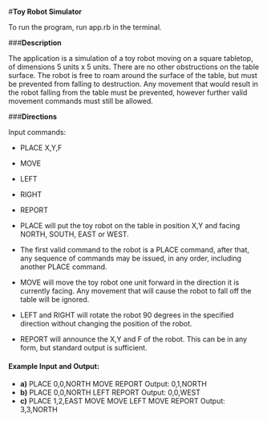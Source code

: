 #**Toy Robot Simulator**

To run the program, run app.rb in the terminal.

###**Description**

The application is a simulation of a toy robot moving on a square tabletop, of dimensions 5 units x 5 units. There are no other obstructions on the table surface. The robot is free to roam around the surface of the table, but must be prevented from falling to destruction. Any movement that would result in the robot falling from the table must be prevented, however further valid movement commands must still be allowed.

###**Directions**

Input commands:
- PLACE X,Y,F
- MOVE
- LEFT
- RIGHT
- REPORT

- PLACE will put the toy robot on the table in position X,Y and facing NORTH, SOUTH, EAST or WEST.
- The first valid command to the robot is a PLACE command, after that, any sequence of commands may be issued, in any order, including another PLACE command.
- MOVE will move the toy robot one unit forward in the direction it is currently facing. Any movement that will cause the robot to fall off the table will be ignored.
- LEFT and RIGHT will rotate the robot 90 degrees in the specified direction without changing the position of the robot.
- REPORT will announce the X,Y and F of the robot. This can be in any form, but standard output is sufficient.

#### Example Input and Output:
- **a)**
PLACE 0,0,NORTH
MOVE
REPORT
Output: 0,1,NORTH
- **b)**
PLACE 0,0,NORTH
LEFT
REPORT
Output: 0,0,WEST
- **c)**
PLACE 1,2,EAST
MOVE
MOVE
LEFT
MOVE
REPORT
Output: 3,3,NORTH
